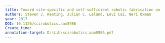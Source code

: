 ```yaml
---
title: Toward site-specific and self-sufficient robotic fabrication on architectural scales
authors: Steven J. Keating, Julian C. Leland, Levi Cai, Neri Oxman
year: 2017
DOI: 10.1126/scirobotics.aam8986
Create_time: 
annotation-target: D:\Lib\scirobotics.aam8986.pdf
---
```


